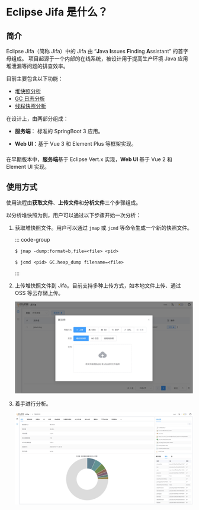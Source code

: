 # Eclipse Jifa 是什么？

## 简介

Eclipse Jifa（简称 Jifa）中的 Jifa 由 “**J**ava **I**ssues **F**inding **A**ssistant” 的首字母组成。
项目起源于一个内部的在线系统，被设计用于提高生产环境 Java 应用堆泄漏等问题的排查效率。

目前主要包含以下功能：

- [堆快照分析](./heap-dump-analysis.md)
- [GC 日志分析](./gc-log-analysis.md)
- [线程快照分析](./thread-dump-analysis.md)

在设计上，由两部分组成：

- **服务端**： 标准的 SpringBoot 3 应用。

- **Web UI**：基于 Vue 3 和 Element Plus 等框架实现。

<div class="info custom-block" style="padding-top: 8px">
在早期版本中，<b>服务端</b>基于 Eclipse Vert.x 实现，<b>Web UI </b>基于 Vue 2 和 Element UI 实现。
</div>

## 使用方式

使用流程由**获取文件**、**上传文件**和**分析文件**三个步骤组成。

以分析堆快照为例，用户可以通过以下步骤开始一次分析：

1. 获取堆快照文件。用户可以通过 `jmap` 或 `jcmd` 等命令生成一个新的快照文件。

   ::: code-group
   ```shell [jmap]
   $ jmap -dump:format=b,file=<file> <pid>
   ```
   ```shell [jcmd]
   $ jcmd <pid> GC.heap_dump filename=<file>
   ```
   :::

2. 上传堆快照文件到 Jifa。目前支持多种上传方式，如本地文件上传、通过 OSS 等云存储上传。

   ![Upload](../image/upload.jpeg)

3. 着手进行分析。

   ![Upload](../image/heap-dump-analysis-overview.jpeg)
